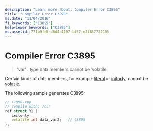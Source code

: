 ```yaml
---
description: "Learn more about: Compiler Error C3895"
title: "Compiler Error C3895"
ms.date: "11/04/2016"
f1_keywords: ["C3895"]
helpviewer_keywords: ["C3895"]
ms.assetid: 771b9fe5-d6d4-4297-bf57-e2f857722155
---
```

# Compiler Error C3895

> 'var' : type data members cannot be 'volatile'

Certain kinds of data members, for example [literal](../../extensions/literal-cpp-component-extensions.md) or [initonly](../../dotnet/initonly-cpp-cli.md), cannot be [volatile](../../cpp/volatile-cpp.md).

The following sample generates C3895:

```cpp
// C3895.cpp
// compile with: /clr
ref struct Y1 {
   initonly
   volatile int data_var2;   // C3895
};
```
